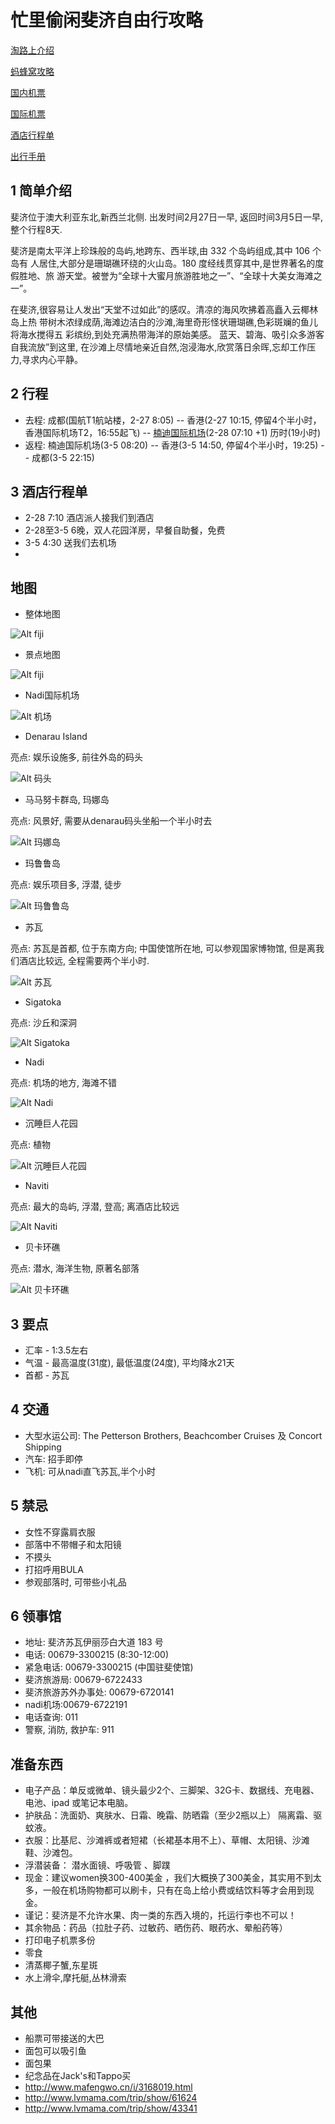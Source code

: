 # 忙里偷闲斐济自由行攻略
[淘路上介绍](http://tao.117go.com/product/56245?refer=tzlsfx&id1=myOrder)

[蚂蜂窝攻略](/files/蚂蜂窝斐济.pdf)

[国内机票](/files/成都飞香港2月27号对3月5号往返电子客票行程单.pdf)

[国际机票](/files/国际机票.pdf)

[酒店行程单](/files/酒店行程单.pdf)

[出行手册](/files/出行手册.pdf)


## 1 简单介绍
斐济位于澳大利亚东北,新西兰北侧. 出发时间2月27日一早, 返回时间3月5日一早, 整个行程8天.


斐济是南太平洋上珍珠般的岛屿,地跨东、西半球,由 332 个岛屿组成,其中 106 个岛有 人居住,大部分是珊瑚礁环绕的火山岛。180 度经线贯穿其中,是世界著名的度假胜地、旅 游天堂。被誉为“全球十大蜜月旅游胜地之一”、“全球十大美女海滩之一”。


在斐济,很容易让人发出“天堂不过如此”的感叹。清凉的海风吹拂着高矗入云椰林岛上热 带树木浓绿成荫,海滩边洁白的沙滩,海里奇形怪状珊瑚礁,色彩斑斓的鱼儿将海水搅得五 彩缤纷,到处充满热带海洋的原始美感。 蓝天、碧海、吸引众多游客自我流放”到这里, 在沙滩上尽情地亲近自然,泡浸海水,欣赏落日余晖,忘却工作压力,寻求内心平静。

## 2 行程
* 去程: 成都(国航T1航站楼，2-27 8:05) -- 香港(2-27 10:15, 停留4个半小时，香港国际机场T2，16:55起飞) -- [楠迪国际机场](http://baike.baidu.com/link?url=1N7fzqDGXTrSIUOwgTOu3yAJPwKB9Kch5MGjVsS2T3SmcK1u0ib4mG17cfo5KavMl9YWIn8jUOi3yVIYR5dTQq)(2-28 07:10 +1) 历时(19小时)
* 返程: 楠迪国际机场(3-5 08:20) -- 香港(3-5 14:50, 停留4个半小时，19:25) -- 成都(3-5 22:15)

## 3 酒店行程单
* 2-28 7:10 酒店派人接我们到酒店
* 2-28至3-5 6晚，双人花园洋房，早餐自助餐，免费
* 3-5 4:30 送我们去机场
* 
## 地图
* 整体地图


![Alt fiji](/files/all-map.png)

* 景点地图


![Alt fiji](/files/senic-ports.png)

* Nadi国际机场


![Alt 机场](/files/airport.png)

* Denarau Island


亮点: 娱乐设施多, 前往外岛的码头


![Alt 码头](/files/denarau.png)

* 马马努卡群岛, 玛娜岛


亮点: 风景好, 需要从denarau码头坐船一个半小时去


![Alt 玛娜岛](/files/mana.png)

* 玛鲁鲁岛


亮点: 娱乐项目多, 浮潜, 徒步


![Alt 玛鲁鲁岛](/files/malolo.png)

* 苏瓦


亮点: 苏瓦是首都, 位于东南方向; 中国使馆所在地, 可以参观国家博物馆, 但是离我们酒店比较远, 全程需要两个半小时.


![Alt 苏瓦](/files/suva-hotel.png)

* Sigatoka


亮点: 沙丘和深洞


![Alt Sigatoka](/files/sigatoka.png)

* Nadi


亮点: 机场的地方, 海滩不错


![Alt Nadi](/files/nadi.png)

* 沉睡巨人花园


亮点: 植物


![Alt 沉睡巨人花园](/files/garden.png)

* Naviti


亮点: 最大的岛屿, 浮潜, 登高; 离酒店比较远


![Alt Naviti](/files/naviti.png)

* 贝卡环礁


亮点: 潜水, 海洋生物, 原著名部落


![Alt 贝卡环礁](/files/beqa.png)


## 3 要点
* 汇率 - 1:3.5左右
* 气温 - 最高温度(31度), 最低温度(24度), 平均降水21天
* 首都 - 苏瓦

## 4 交通
* 大型水运公司: The Petterson Brothers, Beachcomber Cruises 及 Concort Shipping
* 汽车: 招手即停
* 飞机: 可从nadi直飞苏瓦,半个小时

## 5 禁忌
* 女性不穿露肩衣服
* 部落中不带帽子和太阳镜
* 不摸头
* 打招呼用BULA
* 参观部落时, 可带些小礼品

## 6 领事馆
* 地址: 斐济苏瓦伊丽莎白大道 183 号
* 电话: 00679-3300215 (8:30-12:00)
* 紧急电话: 00679-3300215 (中国驻斐使馆)
* 斐济旅游局: 00679-6722433
* 斐济旅游苏外办事处: 00679-6720141
* nadi机场:00679-6722191
* 电话查询: 011
* 警察, 消防, 救护车: 911


## 准备东西
* 电子产品：单反或微单、镜头最少2个、三脚架、32G卡、数据线、充电器、电池、ipad 或笔记本电脑。
* 护肤品：洗面奶、爽肤水、日霜、晚霜、防晒霜（至少2瓶以上） 隔离霜、驱蚊液。
* 衣服：比基尼、沙滩裤或者短裙（长裙基本用不上）、草帽、太阳镜、沙滩鞋、沙滩包。
* 浮潜装备： 潜水面镜、呼吸管 、脚蹼
* 现金：建议women换300-400美金 ，我们大概换了300美金，其实用不到太多，一般在机场购物都可以刷卡，只有在岛上给小费或结饮料等才会用到现金。
* 谨记：斐济是不允许水果、肉一类的东西入境的，托运行李也不可以！
* 其余物品：药品（拉肚子药、过敏药、晒伤药、眼药水、晕船药等）
* 打印电子机票多份
* 零食
* 清蒸椰子蟹,东星斑
* 水上滑伞,摩托艇,丛林滑索

## 其他
* 船票可带接送的大巴
* 面包可以吸引鱼
* 面包果
* 纪念品在Jack's和Tappo买
* http://www.mafengwo.cn/i/3168019.html
* http://www.lvmama.com/trip/show/61624
* http://www.lvmama.com/trip/show/43341


